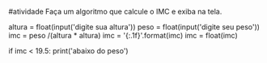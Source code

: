 #atividade Faça um algoritmo que calcule o IMC e exiba na tela.

altura = float(input('digite sua altura'))
peso = float(input('digite seu peso'))
imc = peso /(altura * altura)
imc = '{:.1f}'.format(imc)
imc = float(imc)

if imc < 19.5:
    print('abaixo do peso')
